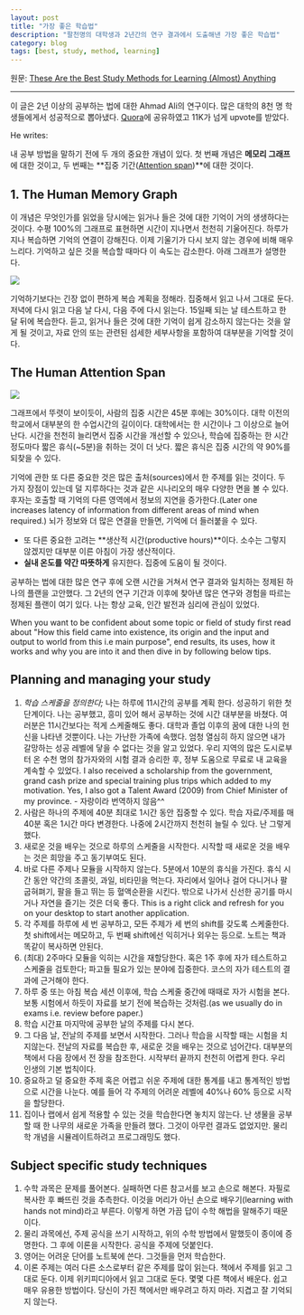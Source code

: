 ```yaml
---
layout: post
title: "가장 좋은 학습법"
description: "팔천명의 대학생과 2년간의 연구 결과에서 도출해낸 가장 좋은 학습법"
category: blog
tags: [best, study, method, learning]
---
```


원문: [These Are the Best Study Methods for Learning (Almost) Anything](http://alltopstartups.com/2015/02/04/study-methods/)

---

이 글은 2년 이상의 공부하는 법에 대한  Ahmad Ali의 연구이다. 많은 대학의 8천 명 학생들에게서 성공적으로 뽑아냈다. [Quora](http://www.quora.com/What-are-the-best-study-methods-1)에 공유하였고 11K가 넘게 upvote를 받았다.

He writes:

내 공부 방법을 말하기 전에 두 개의 중요한 개념이 있다. 첫 번째 개념은 **메모리 그래프**에 대한 것이고, 두 번째는 **집중 기간([Attention span](https://en.wikipedia.org/wiki/Attention_span))**에 대한 것이다.

## 1. The Human Memory Graph

이 개념은 무엇인가를 읽었을 당시에는 읽거나 들은 것에 대한 기억이 거의 생생하다는 것이다. 수평 100%의 그래프로 표현하면 시간이 지나면서 천천히 기울어진다. 하루가 지나 복습하면 기억의 연결이 강해진다. 이제 기울기가 다시 보지 않는 경우에 비해 매우 느리다. 기억하고 싶은 것을 복습할 때마다 이 속도는 감소한다. 아래 그래프가 설명한다.

![](http://www.wired.com/wp-content/uploads/archive/images/article/magazine/1605/ff_wozniak_graph_f.jpg)

기억하기보다는 긴장 없이 편하게 복습 계획을 정해라. 집중해서 읽고 나서 그대로 둔다. 저녁에 다시 읽고 다음 날 다시, 다음 주에 다시 읽는다. 15일째 되는 날 테스트하고 한 달 뒤에 복습한다. 듣고, 읽거나 들은 것에 대한 기억이 쉽게 감소하지 않는다는 것을 알게 될 것이고, 자료 안의 또는 관련된 섬세한 세부사항을 포함하여 대부분을 기억할 것이다.

## The Human Attention Span

![](http://embed.wistia.com/deliveries/fedcaef310368e33925c2172581447669d7c14e6.jpg)

그래프에서 뚜렷이 보이듯이, 사람의 집중 시간은 45분 후에는 30%이다. 대학 이전의 학교에서 대부분의 한 수업시간의 길이이다. 대학에서는 한 시간이나 그 이상으로 늘어난다. 시간을 천천히 늘리면서 집중 시간을 개선할 수 있으나, 학습에 집중하는 한 시간 정도마다 짧은 휴식(~5분)을 취하는 것이 더 낫다. 짧은 휴식은 집중 시간의 약 90%를 되찾을 수 있다.

기억에 관한 또 다른 중요한 것은 많은 출처(sources)에서 한 주제를 읽는 것이다. 두 가지 장점이 있는데 덜 지루하다는 것과 같은 시나리오의 매우 다양한 면을 볼 수 있다. 후자는 호출할 때 기억의 다른 영역에서 정보의 지연을 증가한다.(Later one increases latency of information from different areas of mind when required.) 뇌가 정보와 더 많은 연결을 만들면, 기억에 더 들러붙을 수 있다.

* 또 다른 중요한 고려는 **생산적 시간(productive hours)**이다. 소수는 그렇지 않겠지만 대부분 이른 아침이 가장 생산적이다.
* **실내 온도를 약간 따뜻하게** 유지한다. 집중에 도움이 될 것이다.

공부하는 법에 대한 많은 연구 후에 오랜 시간을 거쳐서 연구 결과와 일치하는 정제된 하나의 플랜을 고안했다. 그 2년의 연구 기간과 이후에 찾아낸 많은 연구와 경험을 따르는 정제된 플랜이 여기 있다. 나는 항상 교육, 인간 발전과 심리에 관심이 있었다.

When you want to be confident about some topic or field of study first read about "How this field came into existence, its origin and the input and output to world from this i.e main purpose", end results, its uses, how it works and why you are into it and then dive in by following below tips.

## Planning and managing your study

1. *학습 스케줄을 정의한다;* 나는 하루에 11시간의 공부를 계획 한다. 성공하기 위한 첫 단계이다. 나는 공부했고, 흥미 있어 해서 공부하는 것에 시간 대부분을 바쳤다. 여러분은 11시간보다는 적게 스케줄해도 좋다. 대학과 졸업 이후의 꿈에 대한 나의 헌신을 나타낸 것뿐이다. 나는 가난한 가족에 속했다. 엄청 열심히 하지 않으면 내가 갈망하는 성공 레벨에 닿을 수 없다는 것을 알고 있었다. 우리 지역의 많은 도시로부터 온 수천 명의 참가자와의 시험 결과 승리한 후, 정부 도움으로 무료로 내 교육을 계속할 수 있었다. I also received a scholarship from the government, grand cash prize and special training plus trips which added to my motivation. Yes, I also got a Talent Award (2009) from Chief Minister of my province. - 자랑이라 번역하지 않음^^
2. 사람은 하나의 주제에 40분 최대로 1시간 동안 집중할 수 있다. 학습 자료/주제를 매 40분 혹은 1시간 마다 변경한다. 나중에 2시간까지 천천히 늘릴 수 있다. 난 그렇게 했다.
3. 새로운 것을 배우는 것으로 하루의 스케줄을 시작한다. 시작할 때 새로운 것을 배우는 것은 희망을 주고 동기부여도 된다.
4. 바로 다른 주제나 모듈을 시작하지 않는다. 5분에서 10분의 휴식을 가진다. 휴식 시간 동안 약간의 초콜릿, 과일, 비타민을 먹는다. 자리에서 일어나 걸어 다니거나 팔굽혀펴기, 팔을 들고 뛰는 등 혈액순환을 시킨다. 밖으로 나가서 신선한 공기를 마시거나 자연을 즐기는 것은 더욱 좋다. This is a right click and refresh for you on your desktop to start another application.
5. 각 주제를 하루에 세 번 공부하고, 모든 주제가 세 번의 shift를 갖도록 스케줄한다. 첫 shift에서는 메모하고, 두 번째 shift에선 익히거나 외우는 등으로. 노트는 책과 똑같이 복사하면 안된다.
6. (최대) 2주마다 모듈을 익히는 시간을 재할당한다. 혹은 1주 후에 자가 테스트하고 스케줄을 검토한다; 파고들 필요가 있는 분야에 집중한다. 코스의 자가 테스트의 결과에 근거해야 한다.
7. 하루 중 또는 아침 복습 세션 이후에, 학습 스케줄 중간에 때때로 자가 시험을 본다. 보통 시험에서 하듯이 자료를 보기 전에 복습하는 것처럼.(as we usually do in exams i.e. review before paper.)
8. 학습 시간표 마지막에 공부한 날의 주제를 다시 본다.
9. 그 다음 날, 전날의 주제를 보면서 시작한다. 그러나 학습을 시작할 때는 시험을 치지않는다. 전날의 자료를 복습한 후, 새로운 것을 배우는 것으로 넘어간다. 대부분의 책에서 다음 장에서 전 장을 참조한다. 시작부터 끝까지 천천히 어렵게 한다. 우리 인생의 기본 법칙이다.
10. 중요하고 덜 중요한 주제 혹은 어렵고 쉬운 주제에 대한 통계를 내고 통계적인 방법으로 시간을 나눈다. 예를 들어 각 주제의 어려운 레벨에 40%나 60% 등으로 시작을 할당한다.
11. 집이나 랩에서 쉽게 적용할 수 있는 것을 학습한다면 놓치지 않는다. 난 생물을 공부할 때 한 나무의 새로운 가족을 만들려 했다. 그것이 아무런 결과도 없었지만. 물리학 개념을 시뮬레이트하려고 프로그래밍도 했다.

## Subject specific study techniques

1. 수학 과목은 문제를 풀어본다. 실패하면 다른 참고서를 보고 손으로 해본다. 자필로 복사한 후 빠뜨린 것을 추측한다. 이것을 머리가 아닌 손으로 배우기(learning with hands not mind)라고 부른다. 이렇게 하면 가끔 답이 수학 해법을 말해주기 때문이다.
2. 물리 과목에선, 주제 공식을 쓰기 시작하고, 위의 수학 방법에서 말했듯이 종이에 증명한다. 그 후에 이론을 시작한다. 공식을 주제에 덧붙인다.
3. 영어는 어려운 단어를 노트북에 쓴다. 그것들을 먼저 학습한다.
4. 이론 주제는 여러 다른 소스로부터 같은 주제를 많이 읽는다. 책에서 주제를 읽고 그대로 둔다. 이제 위키피디아에서 읽고 그대로 둔다. 몇몇 다른 책에서 배운다. 쉽고 매우 유용한 방법이다. 당신이 가진 책에서만 배우려고 하지 마라. 지겹고 잘 기억되지 않는다.
























